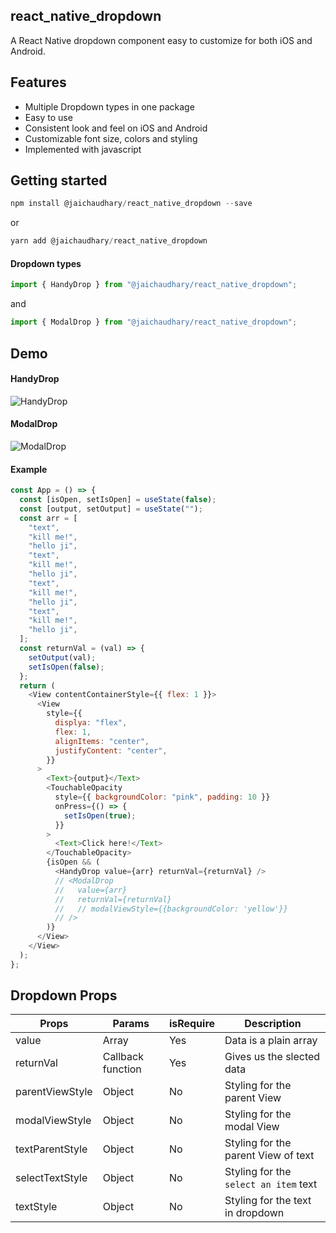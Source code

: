 ## react_native_dropdown

A React Native dropdown component easy to customize for both iOS and Android.

## Features

- Multiple Dropdown types in one package
- Easy to use
- Consistent look and feel on iOS and Android
- Customizable font size, colors and styling
- Implemented with javascript

## Getting started

```js
npm install @jaichaudhary/react_native_dropdown --save
```

or

```js
yarn add @jaichaudhary/react_native_dropdown
```

#### Dropdown types

```js
import { HandyDrop } from "@jaichaudhary/react_native_dropdown";
```

and

```js
import { ModalDrop } from "@jaichaudhary/react_native_dropdown";
```

## Demo

#### HandyDrop

![HandyDrop](https://user-images.githubusercontent.com/59798109/164994468-4fe5b0a1-09d8-4df8-8b85-00316e3d8c2f.gif)

#### ModalDrop

![ModalDrop](https://user-images.githubusercontent.com/59798109/164994478-fecd21ca-0f79-4907-9907-b55f4c2c6a99.gif)

#### Example

```js
const App = () => {
  const [isOpen, setIsOpen] = useState(false);
  const [output, setOutput] = useState("");
  const arr = [
    "text",
    "kill me!",
    "hello ji",
    "text",
    "kill me!",
    "hello ji",
    "text",
    "kill me!",
    "hello ji",
    "text",
    "kill me!",
    "hello ji",
  ];
  const returnVal = (val) => {
    setOutput(val);
    setIsOpen(false);
  };
  return (
    <View contentContainerStyle={{ flex: 1 }}>
      <View
        style={{
          displya: "flex",
          flex: 1,
          alignItems: "center",
          justifyContent: "center",
        }}
      >
        <Text>{output}</Text>
        <TouchableOpacity
          style={{ backgroundColor: "pink", padding: 10 }}
          onPress={() => {
            setIsOpen(true);
          }}
        >
          <Text>Click here!</Text>
        </TouchableOpacity>
        {isOpen && (
          <HandyDrop value={arr} returnVal={returnVal} />
          // <ModalDrop
          //   value={arr}
          //   returnVal={returnVal}
          //   // modalViewStyle={{backgroundColor: 'yellow'}}
          // />
        )}
      </View>
    </View>
  );
};
```

## Dropdown Props

| Props           | Params            | isRequire | Description                           |
| --------------- | ----------------- | --------- | ------------------------------------- |
| value           | Array             | Yes       | Data is a plain array                 |
| returnVal       | Callback function | Yes       | Gives us the slected data             |
| parentViewStyle | Object            | No        | Styling for the parent View           |
| modalViewStyle  | Object            | No        | Styling for the modal View            |
| textParentStyle | Object            | No        | Styling for the parent View of text   |
| selectTextStyle | Object            | No        | Styling for the `select an item` text |
| textStyle       | Object            | No        | Styling for the text in dropdown      |

